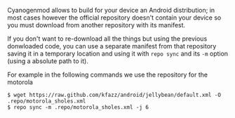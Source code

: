 Cyanogenmod allows to build for your device an Android distribution; in most cases however the official
repository doesn't contain your device so you must download from another repository with its manifest.

If you don't want to re-download all the things but using the previous donwloaded code, you can use
a separate manifest from that repository saving it in a temporary location and using it with ``repo sync``
and its ``-m`` option (using a absolute path to it).

For example in the following commands we use the repository for the motorola

    $ wget https://raw.github.com/kfazz/android/jellybean/default.xml -O .repo/motorola_sholes.xml
    $ repo sync -m .repo/motorola_sholes.xml -j 6